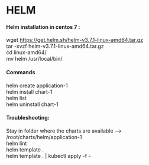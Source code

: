 # HELM

#### Helm installation in centos 7 :  
wget https://get.helm.sh/helm-v3.7.1-linux-amd64.tar.gz  
tar -xvzf helm-v3.7.1-linux-amd64.tar.gz  
cd linux-amd64/  
mv helm /usr/local/bin/    

#### Commands
helm create application-1  
helm install chart-1  
helm list  
helm uninstall chart-1   

#### Troubleshooting:  
Stay in folder where the charts are available --> /root/charts/helm/application-1  
helm lint  
helm template .  
helm template . | kubectl apply -f -  


